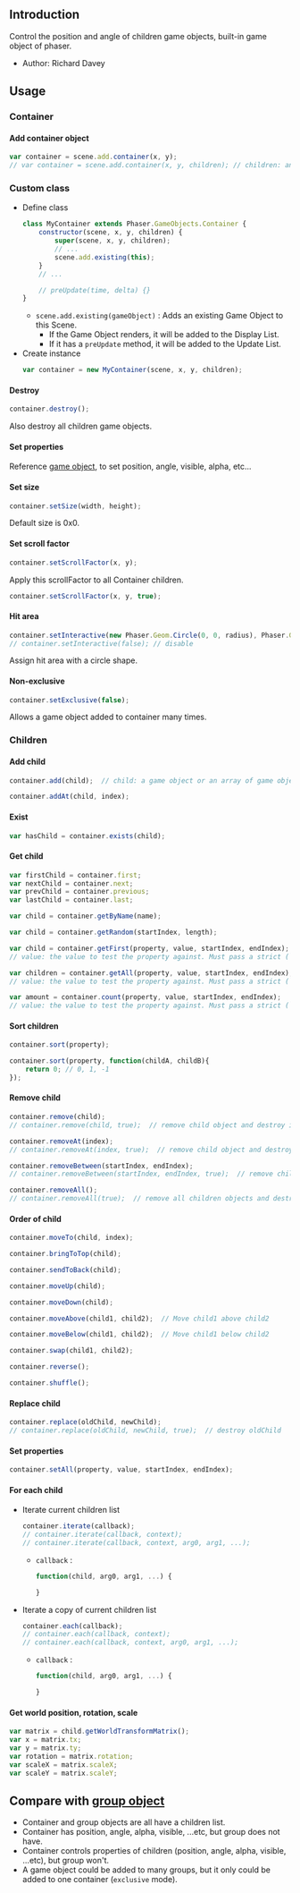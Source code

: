 ## Introduction

Control the position and angle of children game objects, built-in game object of phaser.

- Author: Richard Davey

## Usage

### Container

#### Add container object

```javascript
var container = scene.add.container(x, y);
// var container = scene.add.container(x, y, children); // children: an array of game object
```

### Custom class

- Define class
    ```javascript
    class MyContainer extends Phaser.GameObjects.Container {
        constructor(scene, x, y, children) {
            super(scene, x, y, children);
            // ...
            scene.add.existing(this);
        }
        // ...

        // preUpdate(time, delta) {}
    }
    ```
    - `scene.add.existing(gameObject)` : Adds an existing Game Object to this Scene.
        - If the Game Object renders, it will be added to the Display List.
        - If it has a `preUpdate` method, it will be added to the Update List.
- Create instance
    ```javascript
    var container = new MyContainer(scene, x, y, children);
    ```

#### Destroy

```javascript
container.destroy();
```

Also destroy all children game objects.

#### Set properties

Reference [game object](gameobject.md), to set position, angle, visible, alpha, etc...

#### Set size

```javascript
container.setSize(width, height);
```

Default size is 0x0.

#### Set scroll factor

```javascript
container.setScrollFactor(x, y);
```

Apply this scrollFactor to all Container children.

```javascript
container.setScrollFactor(x, y, true);
```

#### Hit area

```javascript
container.setInteractive(new Phaser.Geom.Circle(0, 0, radius), Phaser.Geom.Circle.Contains);
// container.setInteractive(false); // disable
```

Assign hit area with a circle shape.

#### Non-exclusive

```javascript
container.setExclusive(false);
```

Allows a game object added to container many times.

### Children

#### Add child

```javascript
container.add(child);  // child: a game object or an array of game objects
```

```javascript
container.addAt(child, index);
```

#### Exist

```javascript
var hasChild = container.exists(child);
```

#### Get child

```javascript
var firstChild = container.first;
var nextChild = container.next;
var prevChild = container.previous;
var lastChild = container.last;
```

```javascript
var child = container.getByName(name);
```

```javascript
var child = container.getRandom(startIndex, length);
```

```javascript
var child = container.getFirst(property, value, startIndex, endIndex);
// value: the value to test the property against. Must pass a strict (`===`) comparison check.
```

```javascript
var children = container.getAll(property, value, startIndex, endIndex);
// value: the value to test the property against. Must pass a strict (`===`) comparison check.
```

```javascript
var amount = container.count(property, value, startIndex, endIndex);
// value: the value to test the property against. Must pass a strict (`===`) comparison check.
```

#### Sort children

```javascript
container.sort(property);
```

```javascript
container.sort(property, function(childA, childB){
    return 0; // 0, 1, -1
});
```

#### Remove child

```javascript
container.remove(child);
// container.remove(child, true);  // remove child object and destroy it
```

```javascript
container.removeAt(index);
// container.removeAt(index, true);  // remove child object and destroy it
```

```javascript
container.removeBetween(startIndex, endIndex);
// container.removeBetween(startIndex, endIndex, true);  // remove children objects and destroy them
```

```javascript
container.removeAll();
// container.removeAll(true);  // remove all children objects and destroy them
```

#### Order of child

```javascript
container.moveTo(child, index);
```

```javascript
container.bringToTop(child);
```

```javascript
container.sendToBack(child);
```

```javascript
container.moveUp(child);
```

```javascript
container.moveDown(child);
```

```javascript
container.moveAbove(child1, child2);  // Move child1 above child2
```

```javascript
container.moveBelow(child1, child2);  // Move child1 below child2
```

```javascript
container.swap(child1, child2);
```

```javascript
container.reverse();
```

```javascript
container.shuffle();
```

#### Replace child

```javascript
container.replace(oldChild, newChild);
// container.replace(oldChild, newChild, true);  // destroy oldChild
```

#### Set properties

```javascript
container.setAll(property, value, startIndex, endIndex);
```

#### For each child

- Iterate current children list
    ```javascript
    container.iterate(callback);
    // container.iterate(callback, context);
    // container.iterate(callback, context, arg0, arg1, ...);
    ```
    - `callback` : 
        ```javascript
        function(child, arg0, arg1, ...) {

        }
        ```    
- Iterate a copy of current children list
    ```javascript
    container.each(callback);
    // container.each(callback, context);
    // container.each(callback, context, arg0, arg1, ...);
    ```
    - `callback` : 
        ```javascript
        function(child, arg0, arg1, ...) {

        }
        ```

#### Get world position, rotation, scale

```javascript
var matrix = child.getWorldTransformMatrix();
var x = matrix.tx;
var y = matrix.ty;
var rotation = matrix.rotation;
var scaleX = matrix.scaleX;
var scaleY = matrix.scaleY;
```

## Compare with [group object](group.md)

- Container and group objects are all have a children list.
- Container has position, angle, alpha, visible, ...etc, but group does not have.
- Container controls properties of children (position, angle, alpha, visible, ...etc), but group won't.
- A game object could be added to many groups, but it only could be added to one container (`exclusive` mode).
